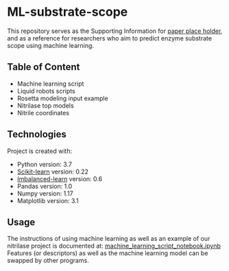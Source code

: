 ﻿
# ML-substrate-scope
This repository serves as the Supporting Information for [paper place holder](http://), and as a reference for researchers who aim to predict enzyme substrate scope using machine learning.
## Table of Content
* Machine learning script
* Liquid robots scripts
* Rosetta modeling input example
* Nitrilase top models
* Nitrile coordinates

## Technologies
Project is created with:
* Python version: 3.7
* [Scikit-learn](https://scikit-learn.org/stable/) version: 0.22
* [Imbalanced-learn](https://imbalanced-learn.org/stable/) version: 0.6
* Pandas version: 1.0
* Numpy version: 1.17
* Matplotlib version: 3.1

## Usage
The instructions of using machine learning as well as an example of our nitrilase project is documented at: [machine_learning_script_notebook.ipynb](https://github.com/ZhongyuMou/ML-substrate-scope/blob/master/machine_learning_script_notebook.ipynb "machine_learning_script_notebook.ipynb")
Features (or descriptors) as well as the machine learning model can be swapped by other programs.
